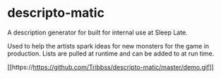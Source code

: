 # descripto-matic

A description generator for built for internal use at Sleep Late. 

Used to help the artists spark ideas for new monsters for the game in production. 
Lists are pulled at runtime and can be added to at run time.

[[https://https://github.com/Tribbss/descripto-matic/master/demo.gif]]
